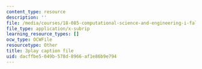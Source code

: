 ```yaml
---
content_type: resource
description: ''
file: /media/courses/18-085-computational-science-and-engineering-i-fall-2008/dacffbe5049b578d8966af1e86b9e794_fJSSVcFhA0Y.vtt
file_type: application/x-subrip
learning_resource_types: []
ocw_type: OCWFile
resourcetype: Other
title: 3play caption file
uid: dacffbe5-049b-578d-8966-af1e86b9e794
---
```

